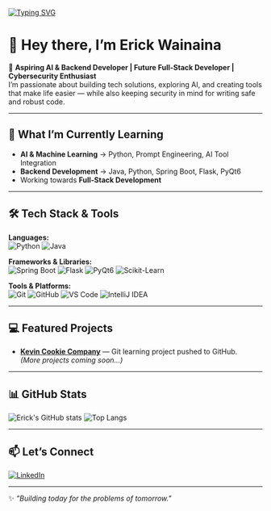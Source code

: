 <!-- Typing animation -->
[![Typing SVG](https://readme-typing-svg.herokuapp.com?size=24&duration=4000&color=00C0FF&center=true&vCenter=true&lines=Hi%2C+I'm+Erick+Wainaina;Aspiring+AI+%26+Backend+Developer;Future+Full-Stack+Developer;Passionate+About+AI+%26+Cybersecurity)](https://git.io/typing-svg)

# 👋 Hey there, I’m Erick Wainaina  

🚀 **Aspiring AI & Backend Developer | Future Full-Stack Developer | Cybersecurity Enthusiast**  
I’m passionate about building tech solutions, exploring AI, and creating tools that make life easier — while also keeping security in mind for writing safe and robust code.

---

## 🌱 What I’m Currently Learning
- **AI & Machine Learning** → Python, Prompt Engineering, AI Tool Integration  
- **Backend Development** → Java, Python, Spring Boot, Flask, PyQt6  
- Working towards **Full-Stack Development**

---

## 🛠 Tech Stack & Tools

**Languages:**  
![Python](https://img.shields.io/badge/Python-3776AB?style=for-the-badge&logo=python&logoColor=white)
![Java](https://img.shields.io/badge/Java-ED8B00?style=for-the-badge&logo=java&logoColor=white)

**Frameworks & Libraries:**  
![Spring Boot](https://img.shields.io/badge/Spring_Boot-6DB33F?style=for-the-badge&logo=springboot&logoColor=white)
![Flask](https://img.shields.io/badge/Flask-000000?style=for-the-badge&logo=flask&logoColor=white)
![PyQt6](https://img.shields.io/badge/PyQt6-41CD52?style=for-the-badge&logo=qt&logoColor=white)
![Scikit-Learn](https://img.shields.io/badge/scikit--learn-F7931E?style=for-the-badge&logo=scikit-learn&logoColor=white)

**Tools & Platforms:**  
![Git](https://img.shields.io/badge/Git-F05032?style=for-the-badge&logo=git&logoColor=white)
![GitHub](https://img.shields.io/badge/GitHub-181717?style=for-the-badge&logo=github&logoColor=white)
![VS Code](https://img.shields.io/badge/VS%20Code-007ACC?style=for-the-badge&logo=visualstudiocode&logoColor=white)
![IntelliJ IDEA](https://img.shields.io/badge/IntelliJ_IDEA-000000?style=for-the-badge&logo=intellijidea&logoColor=white)

---

## 💻 Featured Projects
- [**Kevin Cookie Company**](https://github.com/Erick-dev-087/kevin-cookie-company) — Git learning project pushed to GitHub.  
*(More projects coming soon...)*

---

## 📊 GitHub Stats
![Erick's GitHub stats](https://github-readme-stats.vercel.app/api?username=Erick-dev-087&show_icons=true&theme=radical)
![Top Langs](https://github-readme-stats.vercel.app/api/top-langs/?username=Erick-dev-087&layout=compact&theme=radical)

---

## 📫 Let’s Connect
[![LinkedIn](https://img.shields.io/badge/LinkedIn-0A66C2?style=for-the-badge&logo=linkedin&logoColor=white)](https://www.linkedin.com/in/erick-njoroge-195157349)

---

✨ _"Building today for the problems of tomorrow."_  
